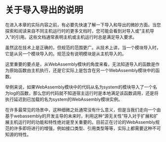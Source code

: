 # 关于导入导出的说明

在进入本章的实际内容之前，有必要先快速了解一下导入和导出的微妙方面。当您探索和阅读来自不同主机运行时的更多文档时，您可能会看到对导入或“主机导入”的引用。这些文档通常表明主机或主机运行时总是满足导入要求。

虽然这在技术上是正确的，但规范的范围更广。从技术上讲，当一个模块导入时，它是从另一个模块导入的。规范没有说明模块是从主机导入的。

这里重要的要点是，从WebAssembly模块的角度来看，无法知道导入的函数是作为原始函数由主机执行，还是它实际上是包含在另一个WebAssembly模块中的函数。

举例来说，如果WebAssembly模块中的代码从名为system的模块导入了一个名为log的函数，那么您的代码就不知道宿主运行时是本地满足该函数调用，还是将执行延迟到已加载的名为system的WebAssembly模块实例。

在许多最常见的场景中，这种细微之处通常没有什么意义，但是当我们走向一个由基于webassembly的开发主导的未来时，利用这种“源无关性”导入对于扩展和扩展主机运行时的功能和特性绝对是至关重要的。目前正在讨论的WebAssembly规范的许多即将进行的增强，例如接口类型、引用类型等等，实际上都需要这种不可知源的特性。